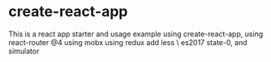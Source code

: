 # create-react-app

This is a react app starter and usage example
using create-react-app,
using react-router @4
using mobx
using redux
add less \ es2017 state-0, and simulator

